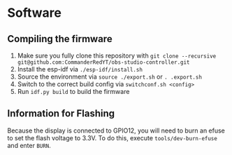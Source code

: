# Software

## Compiling the firmware
1. Make sure you fully clone this repository with `git clone --recursive git@github.com:CommanderRedYT/obs-studio-controller.git`
2. Install the esp-idf via `./esp-idf/install.sh`
3. Source the environment via `source ./export.sh` or `. .export.sh`
4. Switch to the correct build config via `switchconf.sh <config>`
5. Run `idf.py build` to build the firmware

## Information for Flashing
Because the display is connected to GPIO12, you will need to burn an efuse to set the flash voltage to 3.3V. To do this, execute `tools/dev-burn-efuse` and enter `BURN`.
